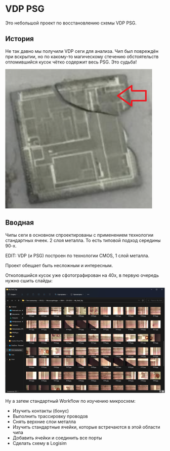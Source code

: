 # VDP PSG

Это небольшой проект по восстановлению схемы VDP PSG.

## История

Не так давно мы получили VDP сеги для анализа. Чип был повреждён при вскрытии, но по какому-то магическому стечению обстоятельств отломившийся кусок чётко содержит весь PSG. Это судьба!

![vdp-damaged-chip](/imgstore/vdp-damaged-chip.png)

## Вводная

Чипы сеги в основном спроектированы с применением технологии стандартных ячеек. 2 слоя металла. То есть типовой подход середины 90-х.

EDIT: VDP (и PSG) построен по технологии CMOS, 1 слой металла.

Проект обещает быть несложным и интересным.

Отколовшийся кусок уже сфотографирован на 40x, в первую очередь нужно сшить слайды:

![vdp-slides](/imgstore/vdp-slides.png)

Ну а затем стандартный Workflow по изучению микросхем:
- Изучить контакты (бонус)
- Выполнить трассировку проводов
- Снять верхние слои металла
- Изучить стандартные ячейки, которые встречаются в этой области чипа
- Добавить ячейки и соединить все порты
- Сделать схему в Logisim
